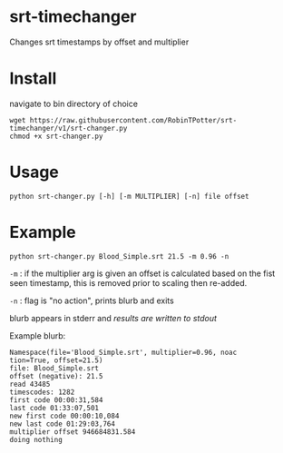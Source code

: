 # srt-timechanger

Changes srt timestamps by offset and multiplier

# Install

navigate to bin directory of choice

```
wget https://raw.githubusercontent.com/RobinTPotter/srt-timechanger/v1/srt-changer.py
chmod +x srt-changer.py
```

# Usage

```
python srt-changer.py [-h] [-m MULTIPLIER] [-n] file offset
```

# Example

```
python srt-changer.py Blood_Simple.srt 21.5 -m 0.96 -n
```

```-m``` : if the multiplier arg is given an offset is calculated
based on the fist seen timestamp, this is removed prior
to scaling then re-added.

```-n``` : flag is "no action", prints blurb and exits

blurb appears in stderr and _results are written to stdout_


Example blurb:

```
Namespace(file='Blood_Simple.srt', multiplier=0.96, noac
tion=True, offset=21.5)
file: Blood_Simple.srt
offset (negative): 21.5
read 43485
timescodes: 1282
first code 00:00:31,584
last code 01:33:07,501
new first code 00:00:10,084
new last code 01:29:03,764
multiplier offset 946684831.584
doing nothing
```


